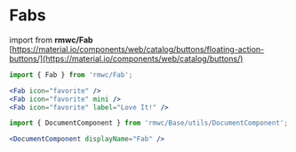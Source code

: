 # Fabs

import from **rmwc/Fab**  
[https://material.io/components/web/catalog/buttons/floating-action-buttons/](https://material.io/components/web/catalog/buttons/)

```jsx render
import { Fab } from 'rmwc/Fab';

<Fab icon="favorite" />
<Fab icon="favorite" mini />
<Fab icon="favorite" label="Love It!" />
```

```jsx renderOnly
import { DocumentComponent } from 'rmwc/Base/utils/DocumentComponent';

<DocumentComponent displayName="Fab" />
```
